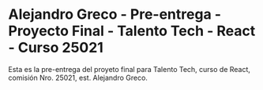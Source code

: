 # Alejandro Greco - Pre-entrega - Proyecto Final - Talento Tech - React - Curso 25021

Esta es la pre-entrega del proyeto final para Talento Tech, curso de React, comisión Nro. 25021, est. Alejandro Greco.